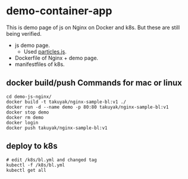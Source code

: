 # demo-container-app
This is demo page of js on Nginx on Docker and k8s. 
But these are still being verified.
+ js demo page.
  + Used [particles.js](https://github.com/VincentGarreau/particles.js/).
+ Dockerfile of Nginx + demo page. 
+ manifestfiles of k8s.

## docker build/push Commands for mac or linux
```
cd demo-js-nginx/
docker build -t takuyak/nginx-sample-bl:v1 ./
docker run -d --name demo -p 80:80 takuyak/nginx-sample-bl:v1
docker stop demo
docker rm demo
docker login
docker push takuyak/nginx-sample-bl:v1
```

## deploy to k8s
```
# edit /k8s/bl.yml and changed tag
kubectl -f /k8s/bl.yml
kubectl get all
```
